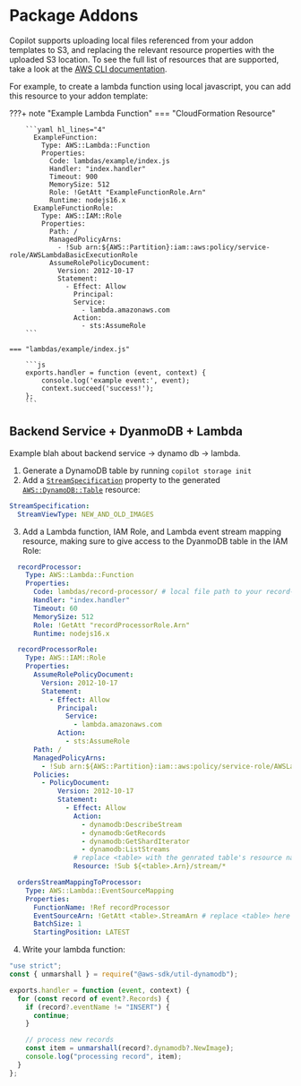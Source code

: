 # Package Addons

Copilot supports uploading local files referenced from your addon templates to S3, and replacing the relevant resource properties with the uploaded S3 location. To see the full list of resources that are supported, take a look at the [AWS CLI documentation](https://awscli.amazonaws.com/v2/documentation/api/latest/reference/cloudformation/package.html).

For example, to create a lambda function using local javascript, you can add this resource to your addon template:

???+ note "Example Lambda Function"
    === "CloudFormation Resource"

        ```yaml hl_lines="4"
          ExampleFunction:
            Type: AWS::Lambda::Function
            Properties:
              Code: lambdas/example/index.js
              Handler: "index.handler"
              Timeout: 900
              MemorySize: 512
              Role: !GetAtt "ExampleFunctionRole.Arn"
              Runtime: nodejs16.x
          ExampleFunctionRole:
            Type: AWS::IAM::Role
            Properties:
              Path: /
              ManagedPolicyArns:
                - !Sub arn:${AWS::Partition}:iam::aws:policy/service-role/AWSLambdaBasicExecutionRole
              AssumeRolePolicyDocument:
                Version: 2012-10-17
                Statement:
                  - Effect: Allow
                    Principal:
                    Service:
                      - lambda.amazonaws.com
                    Action:
                      - sts:AssumeRole
        ```
    
    === "lambdas/example/index.js"

        ```js
        exports.handler = function (event, context) {
	        console.log('example event:', event);
	        context.succeed('success!');
        };
        ```

## Backend Service + DyanmoDB + Lambda
Example blah about backend service -> dynamo db -> lambda.

1. Generate a DynamoDB table by running `copilot storage init`
2. Add a [`StreamSpecification`](https://docs.aws.amazon.com/AWSCloudFormation/latest/UserGuide/aws-resource-dynamodb-table.html#cfn-dynamodb-table-streamspecification) property to the generated [`AWS::DynamoDB::Table`](https://docs.aws.amazon.com/AWSCloudFormation/latest/UserGuide/aws-resource-dynamodb-table.html) resource:
  ```yaml title="copilot/service-name/addons/ddb.yml"
  StreamSpecification:
    StreamViewType: NEW_AND_OLD_IMAGES
  ```
3. Add a Lambda function, IAM Role, and Lambda event stream mapping resource, making sure to give access to the DyanmoDB table in the IAM Role:
  ```yaml title="copilot/service-name/addons/ddb.yml"
    recordProcessor:
      Type: AWS::Lambda::Function
      Properties:
        Code: lambdas/record-processor/ # local file path to your record-processor lambda
        Handler: "index.handler"
        Timeout: 60
        MemorySize: 512
        Role: !GetAtt "recordProcessorRole.Arn"
        Runtime: nodejs16.x

    recordProcessorRole:
      Type: AWS::IAM::Role
      Properties:
        AssumeRolePolicyDocument:
          Version: 2012-10-17
          Statement:
            - Effect: Allow
              Principal:
                Service:
                  - lambda.amazonaws.com
              Action:
                - sts:AssumeRole
        Path: /
        ManagedPolicyArns:
          - !Sub arn:${AWS::Partition}:iam::aws:policy/service-role/AWSLambdaBasicExecutionRole
        Policies:
          - PolicyDocument:
              Version: 2012-10-17
              Statement:
                - Effect: Allow
                  Action:
                    - dynamodb:DescribeStream
                    - dynamodb:GetRecords
                    - dynamodb:GetShardIterator
                    - dynamodb:ListStreams
                  # replace <table> with the genrated table's resource name
                  Resource: !Sub ${<table>.Arn}/stream/*

    ordersStreamMappingToProcessor:
      Type: AWS::Lambda::EventSourceMapping
      Properties:
        FunctionName: !Ref recordProcessor
        EventSourceArn: !GetAtt <table>.StreamArn # replace <table> here too
        BatchSize: 1
        StartingPosition: LATEST
  ```
4. Write your lambda function:
  ```js title="record-processor/lambda"
  "use strict";
  const { unmarshall } = require("@aws-sdk/util-dynamodb");

  exports.handler = function (event, context) {
    for (const record of event?.Records) {
      if (record?.eventName != "INSERT") {
        continue;
      }

      // process new records
      const item = unmarshall(record?.dynamodb?.NewImage);
      console.log("processing record", item);
    }
  };
  ```